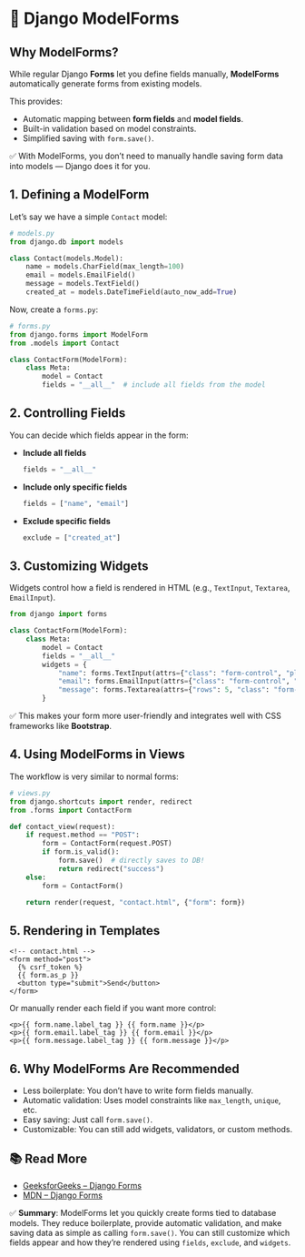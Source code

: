 # 📝 Django ModelForms

## Why ModelForms?

While regular Django **Forms** let you define fields manually, **ModelForms** automatically generate forms from existing models.

This provides:

* Automatic mapping between **form fields** and **model fields**.
* Built-in validation based on model constraints.
* Simplified saving with `form.save()`.

✅ With ModelForms, you don’t need to manually handle saving form data into models — Django does it for you.


## 1. Defining a ModelForm

Let’s say we have a simple `Contact` model:

```python
# models.py
from django.db import models

class Contact(models.Model):
    name = models.CharField(max_length=100)
    email = models.EmailField()
    message = models.TextField()
    created_at = models.DateTimeField(auto_now_add=True)
```

Now, create a `forms.py`:

```python
# forms.py
from django.forms import ModelForm
from .models import Contact

class ContactForm(ModelForm):
    class Meta:
        model = Contact
        fields = "__all__"  # include all fields from the model
```


## 2. Controlling Fields

You can decide which fields appear in the form:

* **Include all fields**

  ```python
  fields = "__all__"
  ```

* **Include only specific fields**

  ```python
  fields = ["name", "email"]
  ```

* **Exclude specific fields**

  ```python
  exclude = ["created_at"]
  ```


## 3. Customizing Widgets

Widgets control how a field is rendered in HTML (e.g., `TextInput`, `Textarea`, `EmailInput`).

```python
from django import forms

class ContactForm(ModelForm):
    class Meta:
        model = Contact
        fields = "__all__"
        widgets = {
            "name": forms.TextInput(attrs={"class": "form-control", "placeholder": "Enter your name"}),
            "email": forms.EmailInput(attrs={"class": "form-control", "placeholder": "Enter your email"}),
            "message": forms.Textarea(attrs={"rows": 5, "class": "form-control"}),
        }
```

✅ This makes your form more user-friendly and integrates well with CSS frameworks like **Bootstrap**.


## 4. Using ModelForms in Views

The workflow is very similar to normal forms:

```python
# views.py
from django.shortcuts import render, redirect
from .forms import ContactForm

def contact_view(request):
    if request.method == "POST":
        form = ContactForm(request.POST)
        if form.is_valid():
            form.save()  # directly saves to DB!
            return redirect("success")
    else:
        form = ContactForm()

    return render(request, "contact.html", {"form": form})
```


## 5. Rendering in Templates

```django
<!-- contact.html -->
<form method="post">
  {% csrf_token %}
  {{ form.as_p }}
  <button type="submit">Send</button>
</form>
```

Or manually render each field if you want more control:

```django
<p>{{ form.name.label_tag }} {{ form.name }}</p>
<p>{{ form.email.label_tag }} {{ form.email }}</p>
<p>{{ form.message.label_tag }} {{ form.message }}</p>
```


## 6. Why ModelForms Are Recommended

* Less boilerplate: You don’t have to write form fields manually.
* Automatic validation: Uses model constraints like `max_length`, `unique`, etc.
* Easy saving: Just call `form.save()`.
* Customizable: You can still add widgets, validators, or custom methods.


## 📚 Read More

* [GeeksforGeeks – Django Forms](https://www.geeksforgeeks.org/django-forms/)
* [MDN – Django Forms](https://developer.mozilla.org/en-US/docs/Learn/Server-side/Django/Forms)


✅ **Summary**:
ModelForms let you quickly create forms tied to database models. They reduce boilerplate, provide automatic validation, and make saving data as simple as calling `form.save()`. You can still customize which fields appear and how they’re rendered using `fields`, `exclude`, and `widgets`.
